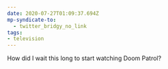 ```yaml
---
date: 2020-07-27T01:09:37.694Z
mp-syndicate-to:
  - twitter_bridgy_no_link
tags:
- television
---
```


How did I wait this long to start watching Doom Patrol?
